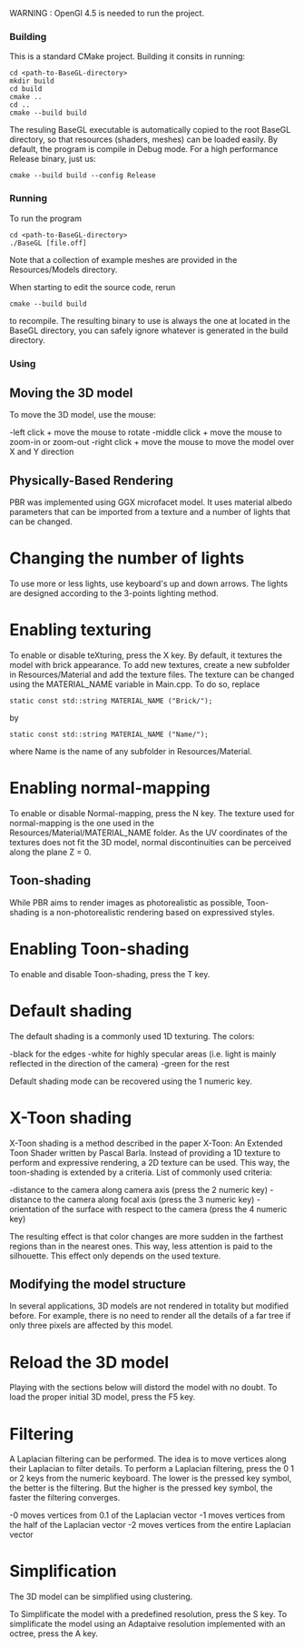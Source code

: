 WARNING : OpenGl 4.5 is needed to run the project.

### Building

This is a standard CMake project. Building it consits in running:

```
cd <path-to-BaseGL-directory>
mkdir build
cd build
cmake ..
cd ..
cmake --build build
```

The resuling BaseGL executable is automatically copied to the root BaseGL directory, so that resources (shaders, meshes) can be loaded easily. By default, the program is compile in Debug mode. For a high performance Release binary, just us:

```
cmake --build build --config Release
```

### Running

To run the program
```
cd <path-to-BaseGL-directory>
./BaseGL [file.off]
```
Note that a collection of example meshes are provided in the Resources/Models directory. 

When starting to edit the source code, rerun 

```
cmake --build build 
```

to recompile. The resulting binary to use is always the one at located in the BaseGL directory, you can safely ignore whatever is generated in the build directory. 

### Using

## Moving the 3D model

To move the 3D model, use the mouse:

-left click + move the mouse to rotate
-middle click + move the mouse to zoom-in or zoom-out
-right click + move the mouse to move the model over X and Y direction

## Physically-Based Rendering

PBR was implemented using GGX microfacet model. It uses material albedo parameters that can be imported from a texture and a number of lights that can be changed.

# Changing the number of lights

To use more or less lights, use keyboard's up and down arrows. The lights are designed according to the 3-points lighting method.

# Enabling texturing

To enable or disable teXturing, press the X key. By default, it textures the model with brick appearance. To add new textures, create a new subfolder in Resources/Material and add the texture files. The texture can be changed using the MATERIAL_NAME variable in Main.cpp. To do so, replace

```
static const std::string MATERIAL_NAME ("Brick/");
```

by

```
static const std::string MATERIAL_NAME ("Name/");
```

where Name is the name of any subfolder in Resources/Material.

# Enabling normal-mapping

To enable or disable Normal-mapping, press the N key. The texture used for normal-mapping is the one used in the Resources/Material/MATERIAL_NAME folder. As the UV coordinates of the textures does not fit the 3D model, normal discontinuities can be perceived along the plane Z = 0.

## Toon-shading

While PBR aims to render images as photorealistic as possible, Toon-shading is a non-photorealistic rendering based on expressived styles.

# Enabling Toon-shading

To enable and disable Toon-shading, press the T key.

# Default shading

The default shading is a commonly used 1D texturing. The colors:

-black for the edges
-white for highly specular areas (i.e. light is mainly reflected in the direction of the camera)
-green for the rest

Default shading mode can be recovered using the 1 numeric key.

# X-Toon shading

X-Toon shading is a method described in the paper X-Toon: An Extended Toon Shader written by Pascal Barla. Instead of providing a 1D texture to perform and expressive rendering, a 2D texture can be used. This way, the toon-shading is extended by a criteria. List of commonly used criteria:

-distance to the camera along camera axis (press the 2 numeric key)
-distance to the camera along focal axis (press the 3 numeric key)
-orientation of the surface with respect to the camera (press the 4 numeric key)

The resulting effect is that color changes are more sudden in the farthest regions than in the nearest ones. This way, less attention is paid to the silhouette. This effect only depends on the used texture.

## Modifying the model structure

In several applications, 3D models are not rendered in totality but modified before. For example, there is no need to render all the details of a far tree if only three pixels are affected by this model.

# Reload the 3D model

Playing with the sections below will distord the model with no doubt.
To load the proper initial 3D model, press the F5 key.

# Filtering

A Laplacian filtering can be performed. The idea is to move vertices along their Laplacian to filter details. To perform a Laplacian filtering, press the 0 1 or 2 keys from the numeric keyboard. The lower is the pressed key symbol, the better is the filtering. But the higher is the pressed key symbol, the faster the filtering converges.

-0 moves vertices from 0.1 of the Laplacian vector
-1 moves vertices from the half of the Laplacian vector
-2 moves vertices from the entire Laplacian vector

# Simplification

The 3D model can be simplified using clustering.

To Simplificate the model with a predefined resolution, press the S key.
To simplificate the model using an Adaptaive resolution implemented with an octree, press the A key.
